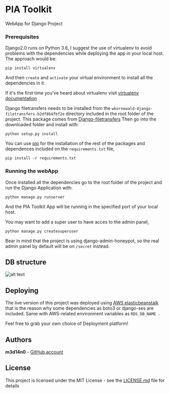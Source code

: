 # PIA Toolkit

WebApp for Django Project 

### Prerequisites

Django2.0 runs on Python 3.6, I suggest the use of virtualenv to avoid problems with the dependencies while deploying the app in your local host. The approach would be:

```
pip install virtualenv
```
And then ```create``` and ```activate``` your virtual environment to install all the dependencies in it.

If it's the first time you've heard about virtualenv visit  [virtualenv documentation](https://virtualenv.pypa.io/en/stable/installation/)

Django filetransfers needs to be installed from the ```wkornewald-django-filetransfers-b2df8b4fbf2e``` directory included in the root folder of the project.
This package comes from  [Django-filetransfers](https://bitbucket.org/wkornewald/django-filetransfers)
Then go into the downloaded folder and install with:

```
python setup.py install
```

You can use [pip](https://pypi.org/project/pip/) for the installation of the rest of the packages and dependences included on the ```requirements.txt``` file,
  
```
pip install -r requirements.txt
```

### Running the webApp

Once installed all the dependencies go to the root folder of the project and run the Django Application with:

```
python manage.py runserver
```

And the PIA Toolkit App will be running in the specified port of your local host.

You may want to add a super user to have acces to the admin panel,

```
python manage.py createsuperuser
```

Bear in mind that the project is using django-admin-honeypot, so the real admin panel by default will be on ```/secret``` instead.

## DB structure

![alt text](https://raw.githubusercontent.com/m3d14n0/PIA-Toolkit/edit/master/README.md/DB.png)

## Deploying

The live version of this project was deployed using [AWS elasticbeanstalk](https://aws.amazon.com/es/elasticbeanstalk/) that is the reason why some dependencies as boto3 or django-ses are included. Same with AWS-related environment variables as ```RDS_DB_NAME ```.

Feel free to grab your own choice of Deployment platform!

## Authors

**m3d14n0** - [GitHub account](https://github.com/m3d14n0)

## License

This project is licensed under the MIT License - see the [LICENSE.md](LICENSE.md) file for details

